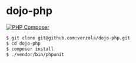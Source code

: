 # dojo-php

[![PHP Composer](https://github.com/verzola/dojo-php/actions/workflows/php.yml/badge.svg)](https://github.com/verzola/dojo-php/actions/workflows/php.yml)

```sh
$ git clone git@github.com:verzola/dojo-php.git
$ cd dojo-php
$ composer install
$ ./vendor/bin/phpunit
```
